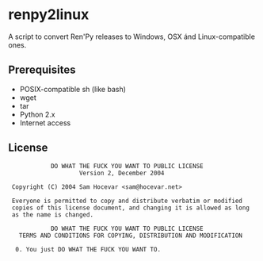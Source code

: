 renpy2linux
===========

A script to convert Ren'Py releases to Windows, OSX ánd Linux-compatible ones.

Prerequisites
-------------
* POSIX-compatible sh (like bash)
* wget
* tar
* Python 2.x
* Internet access

License
-------
```
            DO WHAT THE FUCK YOU WANT TO PUBLIC LICENSE
                    Version 2, December 2004

 Copyright (C) 2004 Sam Hocevar <sam@hocevar.net>

 Everyone is permitted to copy and distribute verbatim or modified
 copies of this license document, and changing it is allowed as long
 as the name is changed.

            DO WHAT THE FUCK YOU WANT TO PUBLIC LICENSE
   TERMS AND CONDITIONS FOR COPYING, DISTRIBUTION AND MODIFICATION

  0. You just DO WHAT THE FUCK YOU WANT TO.
```
